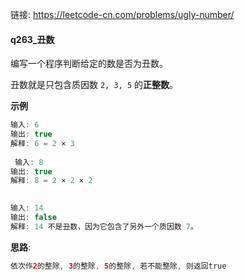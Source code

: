 链接:    https://leetcode-cn.com/problems/ugly-number/

#### q263_丑数

编写一个程序判断给定的数是否为丑数。

丑数就是只包含质因数 `2, 3, 5` 的**正整数**。

**示例**

```java
输入: 6
输出: true
解释: 6 = 2 × 3
    
 输入: 8
输出: true
解释: 8 = 2 × 2 × 2

    
输入: 14
输出: false 
解释: 14 不是丑数，因为它包含了另外一个质因数 7。
```



**思路**: 

```java
依次作2的整除, 3的整除, 5的整除, 若不能整除, 则返回true
```









